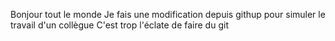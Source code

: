 Bonjour tout le monde
Je fais une modification depuis githup pour simuler le travail d'un collègue
C'est trop l'éclate de faire du git
